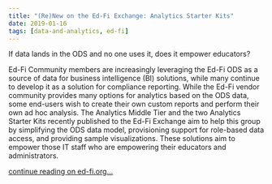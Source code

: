 ```yaml
---
title: "(Re)New on the Ed-Fi Exchange: Analytics Starter Kits"
date: 2019-01-16
tags: [data-and-analytics, ed-fi]
---
```


If data lands in the ODS and no one uses it, does it empower educators?

Ed-Fi Community members are increasingly leveraging the Ed-Fi ODS as a source of data for business intelligence (BI) solutions, while many continue to develop it as a solution for compliance reporting. While the Ed-Fi vendor community provides many options for analytics based on the ODS data, some end-users wish to create their own custom reports and perform their own ad hoc analysis. The Analytics Middle Tier and the two Analytics Starter Kits recently published to the Ed-Fi Exchange aim to help this  group by simplifying the ODS data model, provisioning support for role-based data access, and providing sample visualizations. These solutions aim to empower those IT staff who are empowering their educators and administrators.

[continue reading on ed-fi.org...](https://www.ed-fi.org/blog/2019/01/renew-ed-fi-exchange-analytics-starter-kits/)
